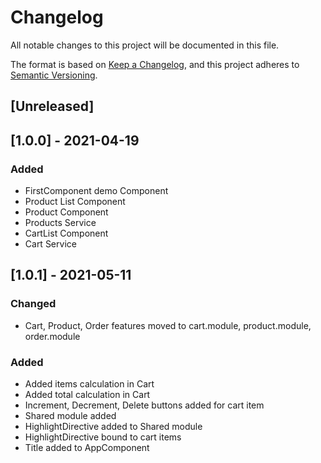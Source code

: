 # Changelog
All notable changes to this project will be documented in this file.

The format is based on [Keep a Changelog](https://keepachangelog.com/en/1.0.0/),
and this project adheres to [Semantic Versioning](https://semver.org/spec/v2.0.0.html).

## [Unreleased]

## [1.0.0] - 2021-04-19
### Added
- FirstComponent demo Component
- Product List Component
- Product Component
- Products Service
- CartList Component
- Cart Service
## [1.0.1] - 2021-05-11

### Changed
- Cart, Product, Order features moved to cart.module, product.module, order.module
### Added
- Added items calculation in Cart
- Added total calculation in Cart
- Increment, Decrement, Delete buttons added for cart item
- Shared module added
- HighlightDirective added to Shared module
- HighlightDirective bound to cart items
- Title added to AppComponent 